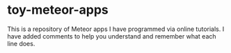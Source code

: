 # toy-meteor-apps
This is a repository of Meteor apps I have programmed via online tutorials.
I have added comments to help you understand and remember what each line does.
